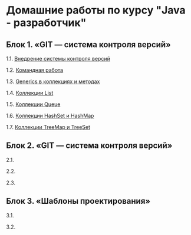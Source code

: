 # Домашние работы по курсу "Java - разработчик"

## Блок 1. «GIT — система контроля версий»
1.1. [Внедрение системы контроля версий](https://github.com/AtiskovaA/DZ_SalesManager)

1.2. [Командная работа](https://github.com/AtiskovaA/Teamwork)

1.3. [Generics в коллекциях и методах](https://github.com/AtiskovaA/MagicBox)

1.4. [Коллекции List](https://github.com/AtiskovaA/List)

1.5. [Коллекции Queue](https://github.com/AtiskovaA/Queue)

1.6. [Коллекции HashSet и HashMap](https://github.com/AtiskovaA/HashSet-HashMap)

1.7. [Коллекции TreeMap и TreeSet](https://github.com/AtiskovaA/TreeMap-TreeSet)

## Блок 2. «GIT — система контроля версий»
2.1.[]()

2.2.[]()

2.3.[]()

## Блок 3. «Шаблоны проектирования»
3.1.[]()

3.2.[]()
